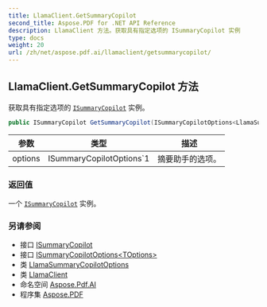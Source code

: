 ```yaml
---
title: LlamaClient.GetSummaryCopilot
second_title: Aspose.PDF for .NET API Reference
description: LlamaClient 方法。获取具有指定选项的 ISummaryCopilot 实例
type: docs
weight: 20
url: /zh/net/aspose.pdf.ai/llamaclient/getsummarycopilot/
---
```

## LlamaClient.GetSummaryCopilot 方法

获取具有指定选项的 [`ISummaryCopilot`](../../isummarycopilot/) 实例。

```csharp
public ISummaryCopilot GetSummaryCopilot(ISummaryCopilotOptions<LlamaSummaryCopilotOptions> options)
```

| 参数 | 类型 | 描述 |
| --- | --- | --- |
| options | ISummaryCopilotOptions`1 | 摘要助手的选项。 |

### 返回值

一个 [`ISummaryCopilot`](../../isummarycopilot/) 实例。

### 另请参阅

* 接口 [ISummaryCopilot](../../isummarycopilot/)
* 接口 [ISummaryCopilotOptions&lt;TOptions&gt;](../../isummarycopilotoptions-1/)
* 类 [LlamaSummaryCopilotOptions](../../llamasummarycopilotoptions/)
* 类 [LlamaClient](../)
* 命名空间 [Aspose.Pdf.AI](../../../aspose.pdf.ai/)
* 程序集 [Aspose.PDF](../../../)
